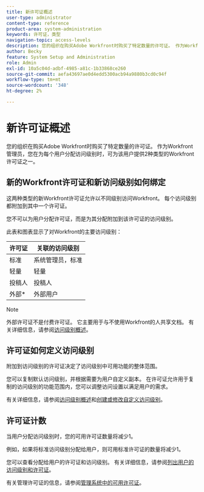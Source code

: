 ```yaml
---
title: 新许可证概述
user-type: administrator
content-type: reference
product-area: system-administration
keywords: 许可证，类型
navigation-topic: access-levels
description: 您的组织在购买Adobe Workfront时购买了特定数量的许可证。 作为Workfront管理员，您在为每个用户分配访问级别时，可为该用户提供3种类型的新Workfront许可证之一。
author: Becky
feature: System Setup and Administration
role: Admin
exl-id: 10a5c04d-adbf-4985-a81c-1b33868ce260
source-git-commit: aefa43697ae0d4edd5300acb94a9880b3cd0c94f
workflow-type: tm+mt
source-wordcount: '348'
ht-degree: 2%

---
```


# 新许可证概述

<!-- Audited: 12/2023 -->

您的组织在购买Adobe Workfront时购买了特定数量的许可证。 作为Workfront管理员，您在为每个用户分配访问级别时，可为该用户提供2种类型的Workfront许可证之一。

## 新的Workfront许可证和新访问级别如何绑定

这两种类型的新Workfront许可证允许以不同级别访问Workfront。 每个访问级别都附加到其中一个许可证。

您不可以为用户分配许可证，而是为其分配附加到该许可证的访问级别。

此表和图表显示了对Workfront的主要访问级别：

| 许可证 | 关联的访问级别 |
|--- |--- |
| 标准 | 系统管理员，标准 |
| 轻量 | 轻量 |
| 投稿人 | 投稿人 |
| 外部* | 外部用户 |

>[!NOTE]
>
>外部许可证不是付费许可证。 它主要用于与不使用Workfront的人共享文档。 有关详细信息，请参阅[访问级别概述](/help/quicksilver/administration-and-setup/add-users/how-access-levels-work/access-level-overview.md)。

## 许可证如何定义访问级别

附加到访问级别的许可证决定了访问级别中可用功能的整体范围。

您可以复制默认访问级别，并根据需要为用户自定义副本。 在许可证允许用于复制的访问级别的功能范围内，您可以调整访问设置以满足用户的需求。

有关详细信息，请参阅[访问级别概述](/help/quicksilver/administration-and-setup/add-users/how-access-levels-work/access-level-overview.md)和[创建或修改自定义访问级别](/help/quicksilver/administration-and-setup/add-users/configure-and-grant-access/create-modify-access-levels.md)。

## 许可证计数

当用户分配访问级别时，您的可用许可证数量将减少1。

例如，如果将标准访问级别分配给用户，则可用标准许可证的数量将减少1。

您可以查看分配给用户的许可证和访问级别。 有关详细信息，请参阅[列出用户的访问级别和许可证](../../../administration-and-setup/add-users/access-levels-and-object-permissions/list-access-levels-and-licenses-for-your-users.md)。

有关管理许可证的信息，请参阅[管理系统中的可用许可证](../../../administration-and-setup/get-started-wf-administration/manage-available-licenses-in-your-system.md)。
